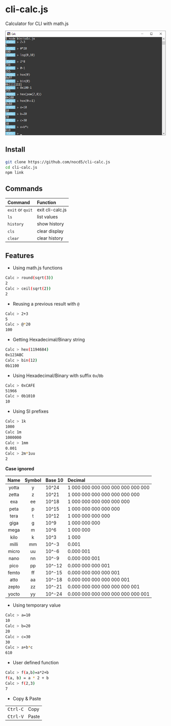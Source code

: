 # cli-calc.js

Calculator for CLI with math.js

![](screenshot.png)

## Install

```sh
git clone https://github.com/nocd5/cli-calc.js
cd cli-calc.js
npm link
```

## Commands


| Command          | Function         |
|:-----------------|:-----------------|
| `exit` or `quit` | exit cli-calc.js |
| `ls`             | list values      |
| `history`        | show history     |
| `cls`            | clear display    |
| `clear`          | clear history    |

## Features

- Using math.js functions

```sh
Calc > round(sqrt(3))
2
Calc > ceil(sqrt(2))
2
```

- Reusing a previous result with `@`

```sh
Calc > 2+3
5
Calc > @*20
100
```

- Getting Hexadecimal/Binary string

```sh
Calc > hex(1194684)
0x123ABC
Calc > bin(12)
0b1100
```

- Using Hexadecimal/Binary with suffix `0x`/`0b`

```sh
Calc > 0xCAFE
51966
Calc > 0b1010
10
```

- Using SI prefixes

```sh
Calc > 1k
1000
Calc 1m
1000000
Calc > 1mm
0.001
Calc > 2m*1uu
2
```

**Case ignored**

|  Name | Symbol | Base 10 | Decimal                           |
|:-----:|:------:|:--------|:----------------------------------|
| yotta |    y   | 10^24   | 1 000 000 000 000 000 000 000 000 |
| zetta |    z   | 10^21   | 1 000 000 000 000 000 000 000     |
|  exa  |   ee   | 10^18   | 1 000 000 000 000 000 000         |
|  peta |    p   | 10^15   | 1 000 000 000 000 000             |
|  tera |    t   | 10^12   | 1 000 000 000 000                 |
|  giga |    g   | 10^9    | 1 000 000 000                     |
|  mega |    m   | 10^6    | 1 000 000                         |
|  kilo |    k   | 10^3    | 1 000                             |
| milli |   mm   | 10^-3   | 0.001                             |
| micro |   uu   | 10^-6   | 0.000 001                         |
|  nano |   nn   | 10^-9   | 0.000 000 001                     |
|  pico |   pp   | 10^-12  | 0.000 000 000 001                 |
| femto |   ff   | 10^-15  | 0.000 000 000 000 001             |
|  atto |   aa   | 10^-18  | 0.000 000 000 000 000 001         |
| zepto |   zz   | 10^-21  | 0.000 000 000 000 000 000 001     |
| yocto |   yy   | 10^-24  | 0.000 000 000 000 000 000 000 001 |

- Using temporary value

```sh
Calc > a=10
10
Calc > b=20
20
Calc > c=30
30
Calc > a+b*c
610
```

- User defined function

```sh
Calc > f(a,b)=a*2+b
f(a, b) = a * 2 + b
Calc > f(2,3)
7
```

- Copy & Paste

|                   |       |
|:-----------------:|:------|
| <kbd>Ctrl-C</kbd> | Copy  |
| <kbd>Ctrl-V</kbd> | Paste |
